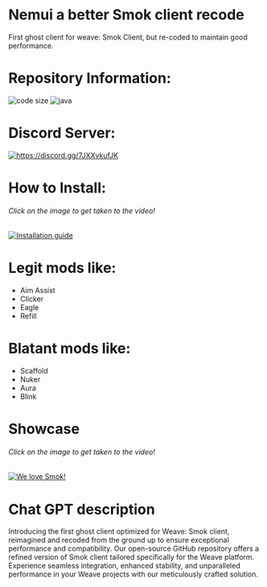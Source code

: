 # Nemui a better Smok client recode
First ghost client for weave: Smok Client, but re-coded to maintain good performance.

# Repository Information:
<p align="left">
  <img src="https://img.shields.io/github/languages/code-size/Oxy-Client/Client.svg" alt="code size"/>
  <img src="https://img.shields.io/github/languages/top/Oxy-Client/Client" alt="java"/>
</p>

# Discord Server:
<a href="https://discord.gg/7JXXvkufJK"><img src="https://invidget.switchblade.xyz/7JXXvkufJK" alt="https://discord.gg/7JXXvkufJK"/></a>

# How to Install:
###### Click on the image to get taken to the video!
[![Installation guide](http://img.youtube.com/vi/dvzhBm5qFbA/0.jpg)](https://www.youtube.com/watch?v=dvzhBm5qFbA "HOW TO INSTALL SMOK CLIENT (REAL)")

# Legit mods like:
- Aim Assist
- Clicker
- Eagle
- Refill

# Blatant mods like:
- Scaffold
- Nuker
- Aura
- Blink

# Showcase
###### Click on the image to get taken to the video!
[![We love Smok!](http://img.youtube.com/vi/7ZDMQ2RRi-Y/0.jpg)](https://www.youtube.com/watch?v=7ZDMQ2RRi-Y&t=136s "Smok Preview")

# Chat GPT description
Introducing the first ghost client optimized for Weave: Smok client, reimagined and recoded from the ground up to ensure exceptional performance and compatibility. Our open-source GitHub repository offers a refined version of Smok client tailored specifically for the Weave platform. Experience seamless integration, enhanced stability, and unparalleled performance in your Weave projects with our meticulously crafted solution.
